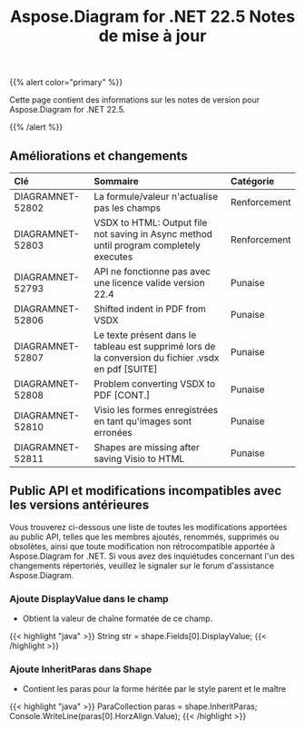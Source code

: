 ﻿---
title: Aspose.Diagram for .NET 22.5 Notes de mise à jour
type: docs
weight: 23
url: /fr/net/aspose-diagram-for-net-22-5-release-notes/
---
{{% alert color="primary" %}} 

Cette page contient des informations sur les notes de version pour Aspose.Diagram for .NET 22.5.

{{% /alert %}} 
## **Améliorations et changements**

|**Clé**|**Sommaire**|**Catégorie**|
|:- |:- |:- |
|DIAGRAMNET-52802|La formule/valeur n'actualise pas les champs|Renforcement|
|DIAGRAMNET-52803|VSDX to HTML: Output file not saving in Async method until program completely executes|Renforcement|
|DIAGRAMNET-52793|API ne fonctionne pas avec une licence valide version 22.4|Punaise|
|DIAGRAMNET-52806|Shifted indent in PDF from VSDX|Punaise|
|DIAGRAMNET-52807|Le texte présent dans le tableau est supprimé lors de la conversion du fichier .vsdx en pdf [SUITE]|Punaise|
|DIAGRAMNET-52808|Problem converting VSDX to PDF [CONT.]|Punaise|
|DIAGRAMNET-52810|Visio les formes enregistrées en tant qu'images sont erronées|Punaise|
|DIAGRAMNET-52811|Shapes are missing after saving Visio to HTML|Punaise|

## **Public API et modifications incompatibles avec les versions antérieures**
Vous trouverez ci-dessous une liste de toutes les modifications apportées au public API, telles que les membres ajoutés, renommés, supprimés ou obsolètes, ainsi que toute modification non rétrocompatible apportée à Aspose.Diagram for .NET. Si vous avez des inquiétudes concernant l'un des changements répertoriés, veuillez le signaler sur le forum d'assistance Aspose.Diagram.
### **Ajoute DisplayValue dans le champ**
- Obtient la valeur de chaîne formatée de ce champ.

{{< highlight "java" >}}
String str = shape.Fields[0].DisplayValue;
{{< /highlight >}}

### **Ajoute InheritParas dans Shape**
- Contient les paras pour la forme héritée par le style parent et le maître

{{< highlight "java" >}}
ParaCollection paras = shape.InheritParas;
Console.WriteLine(paras[0].HorzAlign.Value);
{{< /highlight >}}